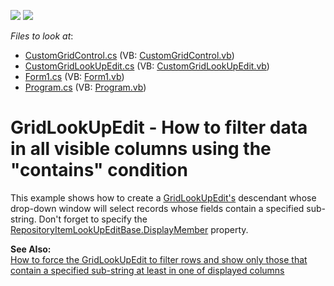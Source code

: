 <!-- default badges list -->
[![](https://img.shields.io/badge/Open_in_DevExpress_Support_Center-FF7200?style=flat-square&logo=DevExpress&logoColor=white)](https://supportcenter.devexpress.com/ticket/details/E1985)
[![](https://img.shields.io/badge/📖_How_to_use_DevExpress_Examples-e9f6fc?style=flat-square)](https://docs.devexpress.com/GeneralInformation/403183)
<!-- default badges end -->
<!-- default file list -->
*Files to look at*:

* [CustomGridControl.cs](./CS/GridLookUpEdit_MultiAutoSearch/CustomGridControl.cs) (VB: [CustomGridControl.vb](./VB/GridLookUpEdit_MultiAutoSearch/CustomGridControl.vb))
* [CustomGridLookUpEdit.cs](./CS/GridLookUpEdit_MultiAutoSearch/CustomGridLookUpEdit.cs) (VB: [CustomGridLookUpEdit.vb](./VB/GridLookUpEdit_MultiAutoSearch/CustomGridLookUpEdit.vb))
* [Form1.cs](./CS/GridLookUpEdit_MultiAutoSearch/Form1.cs) (VB: [Form1.vb](./VB/GridLookUpEdit_MultiAutoSearch/Form1.vb))
* [Program.cs](./CS/GridLookUpEdit_MultiAutoSearch/Program.cs) (VB: [Program.vb](./VB/GridLookUpEdit_MultiAutoSearch/Program.vb))
<!-- default file list end -->
# GridLookUpEdit - How to filter data in all visible columns using the "contains" condition


<p>This example shows how to create a <a href="http://documentation.devexpress.com/#WindowsForms/clsDevExpressXtraEditorsGridLookUpEdittopic">GridLookUpEdit's</a> descendant whose drop-down window will select records whose fields contain a specified sub-string. Don't forget to specify the <a href="http://documentation.devexpress.com/#WindowsForms/DevExpressXtraEditorsRepositoryRepositoryItemLookUpEditBase_DisplayMembertopic">RepositoryItemLookUpEditBase.DisplayMember</a> property.</p><p><strong>See Also:</strong><br />
<a href="https://www.devexpress.com/Support/Center/p/K18333">How to force the GridLookUpEdit to filter rows and show only those that contain a specified sub-string at least in one of displayed columns </a></p>

<br/>


